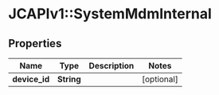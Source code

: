 # JCAPIv1::SystemMdmInternal

## Properties
Name | Type | Description | Notes
------------ | ------------- | ------------- | -------------
**device_id** | **String** |  | [optional] 

